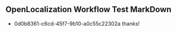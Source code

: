 ## OpenLocalization Workflow Test MarkDown
* 0d0b8361-c6cd-45f7-9b10-a0c55c22302a 
thanks!<!--HONumber=Mar16_HO3-->
